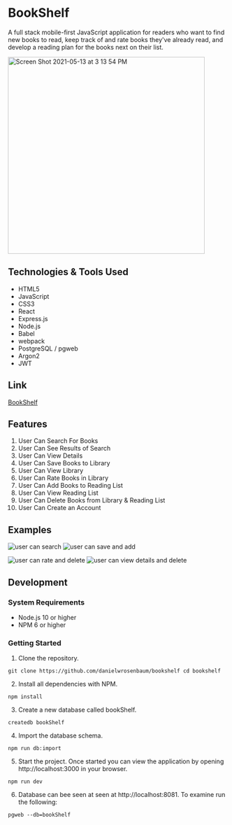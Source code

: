 # BookShelf

A full stack mobile-first JavaScript application for readers who want to find new books to read, keep track of and rate books they've already read, and develop a reading plan for the books next on their list. 

<img width="450" alt="Screen Shot 2021-05-13 at 3 13 54 PM" src="https://user-images.githubusercontent.com/74999873/118194301-feed6280-b3fd-11eb-94b8-ee8bc19e29d5.png">


## Technologies & Tools Used

- HTML5
- JavaScript
- CSS3
- React
- Express.js
- Node.js
- Babel
- webpack
- PostgreSQL / pgweb
- Argon2
- JWT

## Link

[BookShelf](https://personal-book-manager.herokuapp.com/)

## Features

1. User Can Search For Books
3. User Can See Results of Search
4. User Can View Details
5. User Can Save Books to Library
6. User Can View Library
7. User Can Rate Books in Library
8. User Can Add Books to Reading List
9. User Can View Reading List
10. User Can Delete Books from Library & Reading List
11. User Can Create an Account

## Examples

![user can search](https://user-images.githubusercontent.com/74999873/115622739-1a58c800-a2ad-11eb-9cc0-2a31b6997d0e.gif) ![user can save and add](https://user-images.githubusercontent.com/74999873/115622765-26448a00-a2ad-11eb-9b5a-ddb79d9adc75.gif) 

![user can rate and delete](https://user-images.githubusercontent.com/74999873/115622810-32304c00-a2ad-11eb-91d3-5e8fd0a10e32.gif) ![user can view details and delete](https://user-images.githubusercontent.com/74999873/115622846-3c524a80-a2ad-11eb-8aff-89ae0076a21d.gif)

## Development

### System Requirements
- Node.js 10 or higher
- NPM 6 or higher

### Getting Started

1. Clone the repository.

`
git clone https://github.com/danielwrosenbaum/bookshelf
cd bookshelf
`

2. Install all dependencies with NPM.

`
npm install
`

3. Create a new database called bookShelf.

`createdb bookShelf`

4. Import the database schema.

`
npm run db:import
`

5. Start the project. Once started you can view the application by opening http://localhost:3000 in your browser.

`
npm run dev
`

6. Database can bee seen at seen at http://localhost:8081. To examine run the following:

`pgweb --db=bookShelf`


